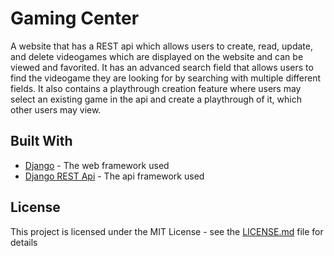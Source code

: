 # Gaming Center

A website that has a REST api which allows users to create, read, update, and delete videogames which are displayed on the website and can be viewed and favorited. It has an advanced search field that allows users to find the videogame they are looking for by searching with multiple different fields. It also contains a playthrough creation feature where users may select an existing game in the api and create a playthrough of it, which other users may view.

## Built With

* [Django](https://www.djangoproject.com/) - The web framework used
* [Django REST Api](https://www.django-rest-framework.org/) - The api framework used

## License

This project is licensed under the MIT License - see the [LICENSE.md](LICENSE.md) file for details
